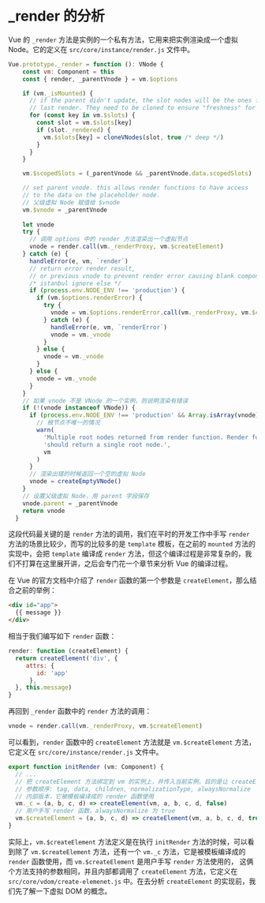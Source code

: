 # _render 的分析

Vue 的 `_render` 方法是实例的一个私有方法，它用来把实例渲染成一个虚拟 Node。它的定义在 `src/core/instance/render.js` 文件中。

```js
Vue.prototype._render = function (): VNode {
    const vm: Component = this
    const { render, _parentVnode } = vm.$options

    if (vm._isMounted) {
      // if the parent didn't update, the slot nodes will be the ones from
      // last render. They need to be cloned to ensure "freshness" for this render.
      for (const key in vm.$slots) {
        const slot = vm.$slots[key]
        if (slot._rendered) {
          vm.$slots[key] = cloneVNodes(slot, true /* deep */)
        }
      }
    }

    vm.$scopedSlots = (_parentVnode && _parentVnode.data.scopedSlots) || emptyObject

    // set parent vnode. this allows render functions to have access
    // to the data on the placeholder node.
    // 父级虚拟 Node 赋值给 $vnode
    vm.$vnode = _parentVnode
    
    let vnode
    try {
      // 调用 options 中的 render 方法渲染出一个虚拟节点
      vnode = render.call(vm._renderProxy, vm.$createElement)
    } catch (e) {
      handleError(e, vm, `render`)
      // return error render result,
      // or previous vnode to prevent render error causing blank component
      /* istanbul ignore else */
      if (process.env.NODE_ENV !== 'production') {
        if (vm.$options.renderError) {
          try {
            vnode = vm.$options.renderError.call(vm._renderProxy, vm.$createElement, e)
          } catch (e) {
            handleError(e, vm, `renderError`)
            vnode = vm._vnode
          }
        } else {
          vnode = vm._vnode
        }
      } else {
        vnode = vm._vnode
      }
    }
    // 如果 vnode 不是 VNode 的一个实例，则说明渲染有错误
    if (!(vnode instanceof VNode)) {
      if (process.env.NODE_ENV !== 'production' && Array.isArray(vnode)) {
        // 根节点不唯一的情况
        warn(
          'Multiple root nodes returned from render function. Render function ' +
          'should return a single root node.',
          vm
        )
      }
      // 渲染出错的时候返回一个空的虚拟 Node
      vnode = createEmptyVNode()
    }
    // 设置父级虚拟 Node，用 parent 字段保存
    vnode.parent = _parentVnode
    return vnode
  }
```

这段代码最关键的是 `render` 方法的调用，我们在平时的开发工作中手写 `render` 方法的场景比较少，而写的比较多的是 `template` 模板，在之前的 `mounted` 方法的实现中，会把 `template` 编译成 `render` 方法，但这个编译过程是非常复杂的，我们不打算在这里展开讲，之后会专门花一个章节来分析 Vue 的编译过程。 

在 Vue 的官方文档中介绍了 `render` 函数的第一个参数是 `createElement`，那么结合之前的举例：

```html
<div id="app">
  {{ message }}
</div>
```

相当于我们编写如下 `render` 函数：

```js
render: function (createElement) {
  return createElement('div', {
     attrs: {
        id: 'app'
      },
  }, this.message)
}
```

再回到 `_render` 函数中的 `render` 方法的调用：

```js
vnode = render.call(vm._renderProxy, vm.$createElement)
```

可以看到，`render` 函数中的 `createElement` 方法就是 `vm.$createElement` 方法，它定义在 `src/core/instance/render.js` 文件中。

```js
export function initRender (vm: Component) {
  // ...
  // 把 createElement 方法绑定到 vm 的实例上，并传入当前实例，目的是让 createElement 方法执行的时候能拿到 vm 上下文。
  // 参数顺序: tag, data, children, normalizationType, alwaysNormalize
  // 内部版本，它被模板编译成的 render 函数使用
  vm._c = (a, b, c, d) => createElement(vm, a, b, c, d, false)
  // 用户手写 render 函数，alwaysNormalize 为 true
  vm.$createElement = (a, b, c, d) => createElement(vm, a, b, c, d, true)
}
```

实际上，`vm.$createElement` 方法定义是在执行 `initRender` 方法的时候，可以看到除了 `vm.$createElement` 方法，还有一个 `vm._c` 方法，它是被模板编译成的 `render` 函数使用，而 `vm.$createElement` 是用户手写 `render` 方法使用的， 这俩个方法支持的参数相同，并且内部都调用了 `createElement` 方法，它定义在 `src/core/vdom/create-elemenet.js` 中。在去分析 `createElement` 的实现前，我们先了解一下虚拟 DOM 的概念。